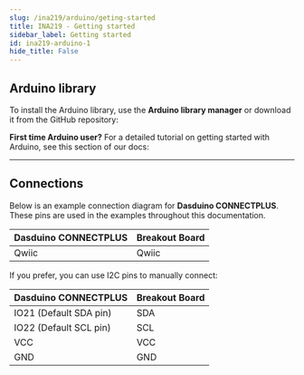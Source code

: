 ```yaml
---
slug: /ina219/arduino/geting-started 
title: INA219 - Getting started
sidebar_label: Getting started
id: ina219-arduino-1 
hide_title: False
---
```


## Arduino library

To install the Arduino library, use the **Arduino library manager** or download it from the GitHub repository:
<QuickLink  
  title="Voltage & current sensor INA219 breakout Arduino library"  
  description="Voltage & current sensor INA219 breakout Arduino library by Soldered"  
  url="https://github.com/SolderedElectronics/Soldered-INA219-Current-Sensor-Arduino-Library"  
/>  

<InfoBox>

**First time Arduino user?** For a detailed tutorial on getting started with Arduino, see this section of our docs:

<QuickLink  
  title="Getting started with Arduino"  
  description="A full, comprehensive tutorial on how to fully set up and upload code for the first time on an Arduino board, from scratch!"  
  url="/documentation/arduino/quick-start-guide"  
/>  

</InfoBox>

---

## Connections

Below is an example connection diagram for **Dasduino CONNECTPLUS**. These pins are used in the examples throughout this documentation.

| **Dasduino CONNECTPLUS** | **Breakout Board** |
| ------------------------ | ------------------ |
| Qwiic                    | Qwiic              |

<InfoBox>

If you prefer, you can use I2C pins to manually connect:

| **Dasduino CONNECTPLUS** | **Breakout Board** |
| ------------------------ | ------------------ |
| IO21 (Default SDA pin)   | SDA                |
| IO22 (Default SCL pin)   | SCL                |
| VCC                      | VCC                |
| GND                      | GND                |

</InfoBox>